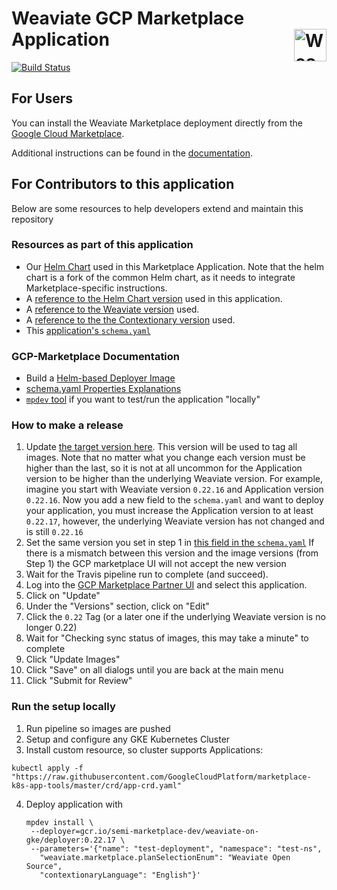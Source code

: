 <h1>Weaviate GCP Marketplace Application <img alt='Weaviate logo' src='https://raw.githubusercontent.com/semi-technologies/weaviate/19de0956c69b66c5552447e84d016f4fe29d12c9/docs/assets/weaviate-logo.png' width='52' align='right' /></h1>

[![Build Status](https://api.travis-ci.org/semi-technologies/weaviate-on-gcp-marketplace.svg?branch=master)](https://travis-ci.org/semi-technologies/weaviate-on-gcp-marketplace/branches)

## For Users

You can install the Weaviate Marketplace deployment directly from the [Google Cloud Marketplace](https://console.cloud.google.com/marketplace/details/semi-marketplace-public/weaviate).

Additional instructions can be found in the [documentation](https://weaviate.io/developers/weaviate/current/getting-started/installation.html#cloud-deployment).

## For Contributors to this application

Below are some resources to help developers extend and maintain this repository

### Resources as part of this application

* Our [Helm Chart](https://github.com/semi-technologies/weaviate-helm-gcp-marketplace) used in this Marketplace Application. Note that the helm chart is a fork of the common Helm chart, as it needs to integrate Marketplace-specific instructions.
* A [reference to the Helm Chart version](https://github.com/semi-technologies/weaviate-on-gcp-marketplace/blob/b44fd633fe9a8fd1ba330d342304ca410620db94/versions.sh.inc#L5) used in this application.
* A [reference to the Weaviate version](https://github.com/semi-technologies/weaviate-on-gcp-marketplace/blob/0da2e180ed8c596ec7f919cb44e5b5436fd6d560/versions.sh.inc#L8) used.
* A [reference to the the Contextionary version](https://github.com/semi-technologies/weaviate-on-gcp-marketplace/blob/0da2e180ed8c596ec7f919cb44e5b5436fd6d560/versions.sh.inc#L16) used.
* This [application's `schema.yaml`](https://github.com/semi-technologies/weaviate-on-gcp-marketplace/blob/master/schema.yaml)

### GCP-Marketplace Documentation
* Build a [Helm-based Deployer Image](https://github.com/GoogleCloudPlatform/marketplace-k8s-app-tools/blob/master/docs/building-deployer-helm.md)
* [schema.yaml Properties Explanations](https://github.com/GoogleCloudPlatform/marketplace-k8s-app-tools/blob/master/docs/schema.md#properties) 
* [`mpdev` tool](https://github.com/GoogleCloudPlatform/marketplace-k8s-app-tools/blob/master/docs/mpdev-references.md) if you want to test/run the application "locally"

### How to make a release

1. Update [the target version here](https://github.com/semi-technologies/weaviate-on-gcp-marketplace/blob/0932836f43fa1cf9f3ff15ea9bf699d92986c1a1/versions.sh.inc#L9). This version will be used to tag all images. Note that no matter what you change each version must be higher than the last, so it is not at all uncommon for the Application version to be higher than the underlying Weaviate version. For example, imagine you start with Weaviate version `0.22.16` and Application version `0.22.16`. Now you add a new field to the `schema.yaml` and want to deploy your application, you must increase the Application version to at least `0.22.17`, however, the underlying Weaviate version has not changed and is still `0.22.16`
2. Set the same version you set in step 1 in [this field in the `schema.yaml`](https://github.com/semi-technologies/weaviate-on-gcp-marketplace/blob/0932836f43fa1cf9f3ff15ea9bf699d92986c1a1/schema.yaml#L9) If there is a mismatch between this version and the image versions (from Step 1) the GCP marketplace UI will not accept the new version
3. Wait for the Travis pipeline run to complete (and succeed).
4. Log into the [GCP Marketplace Partner UI](https://console.cloud.google.com/partner/solutions?project=semi-marketplace-public&angularJsUrl=%2Fpartner%2Fsolutions%3Fproject%3Dsemi-marketplace-public) and select this application.
5. Click on "Update"
6. Under the "Versions" section, click on "Edit"
7. Click the `0.22` Tag (or a later one if the underlying Weaviate version is no longer 0.22)
8. Wait for "Checking sync status of images, this may take a minute" to complete
9. Click "Update Images"
10. Click "Save" on all dialogs until you are back at the main menu
11. Click "Submit for Review"

### Run the setup locally
1. Run pipeline so images are pushed
2. Setup and configure any GKE Kubernetes Cluster
3. Install custom resource, so cluster supports Applications: 
  ```
  kubectl apply -f "https://raw.githubusercontent.com/GoogleCloudPlatform/marketplace-k8s-app-tools/master/crd/app-crd.yaml"

  ```
4. Deploy application with 
   ```
   mpdev install \
    --deployer=gcr.io/semi-marketplace-dev/weaviate-on-gke/deployer:0.22.17 \
    --parameters='{"name": "test-deployment", "namespace": "test-ns",
      "weaviate.marketplace.planSelectionEnum": "Weaviate Open Source",
      "contextionaryLanguage": "English"}'
   ```


